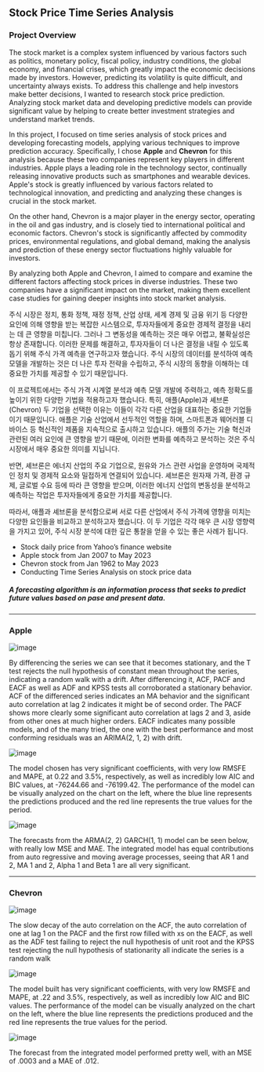 ## Stock Price Time Series Analysis

### Project Overview

The stock market is a complex system influenced by various factors such as politics, monetary policy, fiscal policy, industry conditions, the global economy, and financial crises, which greatly impact the economic decisions made by investors. However, predicting its volatility is quite difficult, and uncertainty always exists. To address this challenge and help investors make better decisions, I wanted to research stock price prediction. Analyzing stock market data and developing predictive models can provide significant value by helping to create better investment strategies and understand market trends.

In this project, I focused on time series analysis of stock prices and developing forecasting models, applying various techniques to improve prediction accuracy. Specifically, I chose **Apple** and **Chevron** for this analysis because these two companies represent key players in different industries. Apple plays a leading role in the technology sector, continually releasing innovative products such as smartphones and wearable devices. Apple's stock is greatly influenced by various factors related to technological innovation, and predicting and analyzing these changes is crucial in the stock market.

On the other hand, Chevron is a major player in the energy sector, operating in the oil and gas industry, and is closely tied to international political and economic factors. Chevron's stock is significantly affected by commodity prices, environmental regulations, and global demand, making the analysis and prediction of these energy sector fluctuations highly valuable for investors.

By analyzing both Apple and Chevron, I aimed to compare and examine the different factors affecting stock prices in diverse industries. These two companies have a significant impact on the market, making them excellent case studies for gaining deeper insights into stock market analysis.

주식 시장은 정치, 통화 정책, 재정 정책, 산업 상태, 세계 경제 및 금융 위기 등 다양한 요인에 의해 영향을 받는 복잡한 시스템으로, 투자자들에게 중요한 경제적 결정을 내리는 데 큰 영향을 미칩니다. 그러나 그 변동성을 예측하는 것은 매우 어렵고, 불확실성은 항상 존재합니다. 이러한 문제를 해결하고, 투자자들이 더 나은 결정을 내릴 수 있도록 돕기 위해 주식 가격 예측을 연구하고자 했습니다. 주식 시장의 데이터를 분석하여 예측 모델을 개발하는 것은 더 나은 투자 전략을 수립하고, 주식 시장의 동향을 이해하는 데 중요한 가치를 제공할 수 있기 때문입니다.

이 프로젝트에서는 주식 가격 시계열 분석과 예측 모델 개발에 주력하고, 예측 정확도를 높이기 위한 다양한 기법을 적용하고자 했습니다. 특히, 애플(Apple)과 셰브론(Chevron) 두 기업을 선택한 이유는 이들이 각각 다른 산업을 대표하는 중요한 기업들이기 때문입니다. 애플은 기술 산업에서 선두적인 역할을 하며, 스마트폰과 웨어러블 디바이스 등 혁신적인 제품을 지속적으로 출시하고 있습니다. 애플의 주가는 기술 혁신과 관련된 여러 요인에 큰 영향을 받기 때문에, 이러한 변화를 예측하고 분석하는 것은 주식 시장에서 매우 중요한 의미를 지닙니다.

반면, 셰브론은 에너지 산업의 주요 기업으로, 원유와 가스 관련 사업을 운영하며 국제적인 정치 및 경제적 요소와 밀접하게 연결되어 있습니다. 셰브론은 원자재 가격, 환경 규제, 글로벌 수요 등에 따라 큰 영향을 받으며, 이러한 에너지 산업의 변동성을 분석하고 예측하는 작업은 투자자들에게 중요한 가치를 제공합니다.

따라서, 애플과 셰브론을 분석함으로써 서로 다른 산업에서 주식 가격에 영향을 미치는 다양한 요인들을 비교하고 분석하고자 했습니다. 이 두 기업은 각각 매우 큰 시장 영향력을 가지고 있어, 주식 시장 분석에 대한 깊은 통찰을 얻을 수 있는 좋은 사례가 됩니다.

+ Stock daily price from Yahoo’s finance website
+ Apple stock from Jan 2007 to May 2023
+ Chevron stock from Jan 1962 to May 2023
+ Conducting Time Series Analysis on stock price data


##### A forecasting algorithm is an information process that seeks to predict future values based on pase and present data.
----------

### Apple

![image](https://github.com/user-attachments/assets/12bbc872-3457-443a-873f-db08fe37c2f2)

By differencing the series we can see that it becomes stationary, and the T test rejects the null
hypothesis of constant mean throughout the series, indicating a random walk with a drift.
After differencing it, ACF, PACF and EACF as well as ADF and KPSS tests all corroborated a
stationary behavior. ACF of the differenced series indicates an MA behavior and the significant
auto correlation at lag 2 indicates it might be of second order. The PACF shows more clearly
some significant auto correlation at lags 2 and 3, aside from other ones at much higher orders.
EACF indicates many possible models, and of the many tried, the one with the best performance
and most conforming residuals was an ARIMA(2, 1, 2) with drift.

![image](https://github.com/user-attachments/assets/4ef48840-668b-45af-bd1c-58e9d293e095)

The model chosen has very significant coefficients, with very low RMSFE and MAPE, at 0.22 and 3.5%, respectively, as
well as incredibly low AIC and BIC values, at -76244.66 and -76199.42. The performance of the model can be visually analyzed on the chart on the left, where the blue line represents the predictions produced and the red line represents the true values for the period.


![image](https://github.com/user-attachments/assets/9b53c688-77d7-44d1-a47c-40c5fb5525c8)

The forecasts from the ARMA(2, 2) GARCH(1, 1) model can be seen below, with really low
MSE and MAE. The integrated model has equal contributions from auto regressive and moving
average processes, seeing that AR 1 and 2, MA 1 and 2, Alpha 1 and Beta 1 are all very
significant.


------------

### Chevron

![image](https://github.com/user-attachments/assets/879015d0-2407-4451-87f4-96bb01e2f16e)

The slow decay of the auto correlation on the ACF, the auto correlation of one at lag 1 on the PACF and the first row filled with xs on the EACF, as well as the ADF test failing to reject the null hypothesis of unit root and the KPSS test rejecting the null hypothesis of stationarity all indicate the series is a random walk



![image](https://github.com/user-attachments/assets/27264009-28e1-4698-a58e-abad786e67f3)

The model built has very significant coefficients, with very low RMSFE and MAPE, at .22 and 3.5%, respectively, as well as incredibly low AIC and BIC values. The performance of the model can be visually analyzed on the chart on the left, where the blue line represents the predictions produced and the red line represents the true values for the period.



![image](https://github.com/user-attachments/assets/1a4290ad-e85a-46d4-82ef-3039596dad54)

The forecast from the integrated model performed pretty well, with an MSE of .0003 and a MAE of .012.


